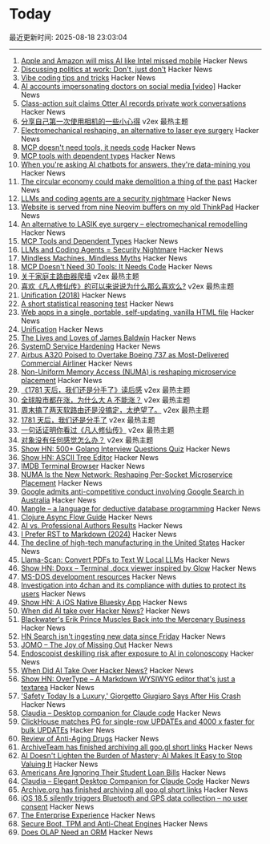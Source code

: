 # Today

最近更新时间: 2025-08-18 23:03:04

--- 
1. [Apple and Amazon will miss AI like Intel missed mobile](https://gmays.com/the-biggest-bet-in-tech/) Hacker News
2. [Discussing politics at work: Don't, just don't](https://betterthanrandom.substack.com/p/discussing-politics-at-work) Hacker News
3. [Vibe coding tips and tricks](https://github.com/awslabs/mcp/blob/main/VIBE_CODING_TIPS_TRICKS.md) Hacker News
4. [AI accounts impersonating doctors on social media [video]](https://www.youtube.com/watch?v=iNNA-66vKPE) Hacker News
5. [Class-action suit claims Otter AI records private work conversations](https://www.npr.org/2025/08/15/g-s1-83087/otter-ai-transcription-class-action-lawsuit) Hacker News
6. [分享自己第一次使用相机的一些小心得](https://www.v2ex.com/t/1153119) v2ex 最热主题
7. [Electromechanical reshaping,  an alternative to laser eye surgery](https://medicalxpress.com/news/2025-08-alternative-lasik-lasers.html) Hacker News
8. [MCP doesn't need tools, it needs code](https://lucumr.pocoo.org/2025/8/18/code-mcps/) Hacker News
9. [MCP tools with dependent types](https://vlaaad.github.io/mcp-tools-with-dependent-types) Hacker News
10. [When you're asking AI chatbots for answers, they're data-mining you](https://www.theregister.com/2025/08/18/opinion_column_ai_surveillance/) Hacker News
11. [The circular economy could make demolition a thing of the past](https://theconversation.com/the-circular-economy-could-make-demolition-a-thing-of-the-past-heres-how-261678) Hacker News
12. [LLMs and coding agents are a security nightmare](https://garymarcus.substack.com/p/llms-coding-agents-security-nightmare) Hacker News
13. [Website is served from nine Neovim buffers on my old ThinkPad](https://vim.gabornyeki.com/) Hacker News
14. [An alternative to LASIK eye surgery – electromechanical remodelling](https://medicalxpress.com/news/2025-08-alternative-lasik-lasers.html) Hacker News
15. [MCP Tools and Dependent Types](https://vlaaad.github.io/mcp-tools-with-dependent-types) Hacker News
16. [LLMs and Coding Agents = Security Nightmare](https://garymarcus.substack.com/p/llms-coding-agents-security-nightmare) Hacker News
17. [Mindless Machines, Mindless Myths](https://lareviewofbooks.org/article/mindless-machines-mindless-myths/) Hacker News
18. [MCP Doesn't Need 30 Tools: It Needs Code](https://lucumr.pocoo.org/2025/8/18/code-mcps/) Hacker News
19. [关于家庭主路由器爬墙](https://www.v2ex.com/t/1153109) v2ex 最热主题
20. [喜欢《凡人修仙传》的可以来说说为什么那么喜欢么?](https://www.v2ex.com/t/1153083) v2ex 最热主题
21. [Unification (2018)](https://eli.thegreenplace.net/2018/unification/) Hacker News
22. [A short statistical reasoning test](https://emiruz.com/post/2025-08-17-statistical-reasoning/) Hacker News
23. [Web apps in a single, portable, self-updating, vanilla HTML file](https://hyperclay.com/) Hacker News
24. [Unification](https://eli.thegreenplace.net/2018/unification/) Hacker News
25. [The Lives and Loves of James Baldwin](https://www.newyorker.com/magazine/2025/08/18/baldwin-a-love-story-nicholas-boggs-book-review) Hacker News
26. [SystemD Service Hardening](https://roguesecurity.dev/blog/systemd-hardening) Hacker News
27. [Airbus A320 Poised to Overtake Boeing 737 as Most-Delivered Commercial Airliner](https://simpleflying.com/airbus-a320-overtake-boeing-737-most-delivered-commercial-airliner/) Hacker News
28. [Non-Uniform Memory Access (NUMA) is reshaping microservice placement](https://codemia.io/blog/path/NUMA-Is-the-New-Network-How-Per-Socket-Memory-Models-Are-Reshaping-Microservice-Placement) Hacker News
29. [《1781 天后，我们还是分手了》读后感](https://www.v2ex.com/t/1153126) v2ex 最热主题
30. [全球股市都在涨，为什么大 A 不能涨？](https://www.v2ex.com/t/1153073) v2ex 最热主题
31. [周末搞了两天软路由还是没搞定，太绝望了。](https://www.v2ex.com/t/1153058) v2ex 最热主题
32. [1781 天后，我们还是分手了](https://www.v2ex.com/t/1153086) v2ex 最热主题
33. [一句话证明你看过《凡人修仙传》](https://www.v2ex.com/t/1153055) v2ex 最热主题
34. [对象没有任何感觉怎么办？](https://www.v2ex.com/t/1153045) v2ex 最热主题
35. [Show HN: 500+ Golang Interview Questions Quiz](https://applyre.com/resources/500-interview-questions/golang/) Hacker News
36. [Show HN: ASCII Tree Editor](https://asciitree.reorx.com/) Hacker News
37. [IMDB Terminal Browser](https://github.com/isene/IMDB) Hacker News
38. [NUMA Is the New Network: Reshaping Per-Socket Microservice Placement](https://codemia.io/blog/path/NUMA-Is-the-New-Network-How-Per-Socket-Memory-Models-Are-Reshaping-Microservice-Placement) Hacker News
39. [Google admits anti-competitive conduct involving Google Search in Australia](https://www.accc.gov.au/media-release/google-admits-anti-competitive-conduct-involving-google-search-in-australia) Hacker News
40. [Mangle – a language for deductive database programming](https://github.com/google/mangle) Hacker News
41. [Clojure Async Flow Guide](https://clojure.github.io/core.async/flow-guide.html) Hacker News
42. [AI vs. Professional Authors Results](http://mark---lawrence.blogspot.com/2025/08/the-ai-vs-authors-results-part-2.html) Hacker News
43. [I Prefer RST to Markdown (2024)](https://buttondown.com/hillelwayne/archive/why-i-prefer-rst-to-markdown/) Hacker News
44. [The decline of high-tech manufacturing in the United States](https://blog.waldrn.com/p/the-decline-of-high-tech-manufacturing) Hacker News
45. [Llama-Scan: Convert PDFs to Text W Local LLMs](https://github.com/ngafar/llama-scan) Hacker News
46. [Show HN: Doxx – Terminal .docx viewer inspired by Glow](https://github.com/bgreenwell/doxx) Hacker News
47. [MS-DOS development resources](https://github.com/SuperIlu/DOSDevelResources/blob/main/README.md) Hacker News
48. [Investigation into 4chan and its compliance with duties to protect its users](https://www.ofcom.org.uk/online-safety/illegal-and-harmful-content/investigation-into-4chan-and-its-compliance-with-duties-to-protect-its-users-from-illegal-content) Hacker News
49. [Show HN: A iOS Native Bluesky App](https://github.com/0xatrilla/LiquidSky) Hacker News
50. [When did AI take over Hacker News?](https://zachperk.com/blog/when-did-ai-take-over-hn) Hacker News
51. [Blackwater's Erik Prince Muscles Back into the Mercenary Business](https://www.wsj.com/world/americas/erik-prince-mercenaries-vectus-global-5a166dca) Hacker News
52. [HN Search isn't ingesting new data since Friday](https://github.com/algolia/hn-search/issues/248) Hacker News
53. [JOMO – The Joy of Missing Out](https://jomo.lol) Hacker News
54. [Endoscopist deskilling risk after exposure to AI in colonoscopy](https://www.thelancet.com/journals/langas/article/PIIS2468-1253(25)00133-5/abstract) Hacker News
55. [When Did AI Take Over Hacker News?](https://zachperk.com/blog/when-did-ai-take-over-hn) Hacker News
56. [Show HN: OverType – A Markdown WYSIWYG editor that's just a textarea](https://news.ycombinator.com/item?id=44932651) Hacker News
57. ['Safety Today Is a Luxury,' Giorgetto Giugiaro Says After His Crash](https://www.jalopnik.com/1930930/giorgetto-giugiaro-crash-op-ed/) Hacker News
58. [Claudia – Desktop companion for Claude code](https://claudiacode.com/) Hacker News
59. [ClickHouse matches PG for single-row UPDATEs and 4000 x faster for bulk UPDATEs](https://clickhouse.com/blog/update-performance-clickhouse-vs-postgresql) Hacker News
60. [Review of Anti-Aging Drugs](https://scienceblog.com/joshmitteldorf/2025/08/17/review-of-anti-aging-drugs/) Hacker News
61. [ArchiveTeam has finished archiving all goo.gl short links](https://tracker.archiveteam.org/goo-gl/) Hacker News
62. [AI Doesn't Lighten the Burden of Mastery; AI Makes It Easy to Stop Valuing It](https://playtechnique.io/blog/ai-doesnt-lighten-the-burden-of-mastery.html) Hacker News
63. [Americans Are Ignoring Their Student Loan Bills](https://news.bloomberglaw.com/banking-law/millions-of-americans-are-ignoring-their-student-loan-bills) Hacker News
64. [Claudia – Elegant Desktop Companion for Claude Code](https://claudiacode.com/) Hacker News
65. [Archive.org has finished archiving all goo.gl short links](https://tracker.archiveteam.org/goo-gl/) Hacker News
66. [iOS 18.5 silently triggers Bluetooth and GPS data collection – no user consent](https://github.com/JGoyd/iOS-18.5-Bluetooth-Privacy-Vuln) Hacker News
67. [The Enterprise Experience](https://churchofturing.github.io/the-enterprise-experience.html) Hacker News
68. [Secure Boot, TPM and Anti-Cheat Engines](https://andrewmoore.ca/blog/post/anticheat-secure-boot-tpm/) Hacker News
69. [Does OLAP Need an ORM](https://clickhouse.com/blog/moosestack-does-olap-need-an-orm) Hacker News
